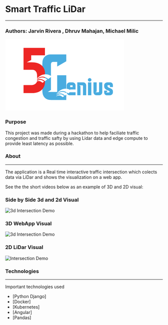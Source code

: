 # Smart Traffic LiDar
----------
### Authors: Jarvin Rivera , Dhruv Mahajan, Michael Milic
![Team_Logo](/images_and_gifs/5Genius_Logo.png)
### Purpose
This project was made during a hackathon to help faciliate traffic congestion and traffic safty by using Lidar data and edge compute to provide least latency as possible.

### About
----------
The application is a Real time interactive traffic intersection which colects data via LiDar and shows the visualization on a web app.

See the the short videos below as an example of 3D and 2D visual:

### Side by Side 3d and 2d Visual
![3d Intersection Demo](/images_and_gifs/sideBYside.gif)

### 3D WebApp Visual
![3d Intersection Demo](/images_and_gifs/3dVisual2.gif)

### 2D LiDar Visual
![ Intersection Demo](/images_and_gifs/lidar_of_intersection.gif)


### Technologies
----------
Important technologies used
* [Python Django]
* [Docker]
* [Kubernetes]
* [Angular]
* [Pandas]


